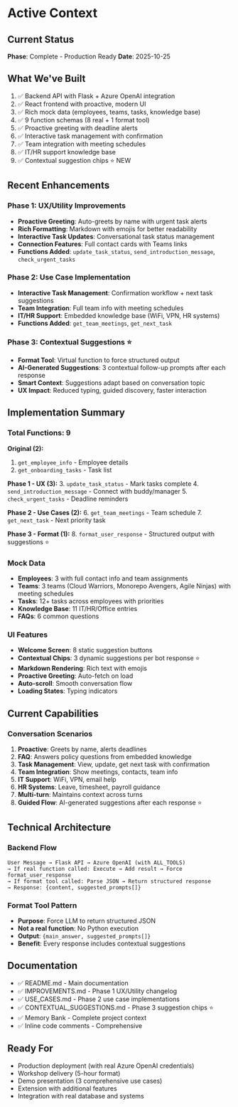 # Active Context

## Current Status
**Phase**: Complete - Production Ready
**Date**: 2025-10-25

## What We've Built
1. ✅ Backend API with Flask + Azure OpenAI integration
2. ✅ React frontend with proactive, modern UI
3. ✅ Rich mock data (employees, teams, tasks, knowledge base)
4. ✅ 9 function schemas (8 real + 1 format tool)
5. ✅ Proactive greeting with deadline alerts
6. ✅ Interactive task management with confirmation
7. ✅ Team integration with meeting schedules
8. ✅ IT/HR support knowledge base
9. ✅ Contextual suggestion chips ⭐ NEW

## Recent Enhancements

### Phase 1: UX/Utility Improvements
- **Proactive Greeting**: Auto-greets by name with urgent task alerts
- **Rich Formatting**: Markdown with emojis for better readability
- **Interactive Task Updates**: Conversational task status management
- **Connection Features**: Full contact cards with Teams links
- **Functions Added**: `update_task_status`, `send_introduction_message`, `check_urgent_tasks`

### Phase 2: Use Case Implementation
- **Interactive Task Management**: Confirmation workflow + next task suggestions
- **Team Integration**: Full team info with meeting schedules
- **IT/HR Support**: Embedded knowledge base (WiFi, VPN, HR systems)
- **Functions Added**: `get_team_meetings`, `get_next_task`

### Phase 3: Contextual Suggestions ⭐
- **Format Tool**: Virtual function to force structured output
- **AI-Generated Suggestions**: 3 contextual follow-up prompts after each response
- **Smart Context**: Suggestions adapt based on conversation topic
- **UX Impact**: Reduced typing, guided discovery, faster interaction

## Implementation Summary

### Total Functions: 9
**Original (2):**
1. `get_employee_info` - Employee details
2. `get_onboarding_tasks` - Task list

**Phase 1 - UX (3):**
3. `update_task_status` - Mark tasks complete
4. `send_introduction_message` - Connect with buddy/manager
5. `check_urgent_tasks` - Deadline reminders

**Phase 2 - Use Cases (2):**
6. `get_team_meetings` - Team schedule
7. `get_next_task` - Next priority task

**Phase 3 - Format (1):**
8. `format_user_response` - Structured output with suggestions ⭐

### Mock Data
- **Employees**: 3 with full contact info and team assignments
- **Teams**: 3 teams (Cloud Warriors, Monorepo Avengers, Agile Ninjas) with meeting schedules
- **Tasks**: 12+ tasks across employees with priorities
- **Knowledge Base**: 11 IT/HR/Office entries
- **FAQs**: 6 common questions

### UI Features
- **Welcome Screen**: 8 static suggestion buttons
- **Contextual Chips**: 3 dynamic suggestions per bot response ⭐
- **Markdown Rendering**: Rich text with emojis
- **Proactive Greeting**: Auto-fetch on load
- **Auto-scroll**: Smooth conversation flow
- **Loading States**: Typing indicators

## Current Capabilities

### Conversation Scenarios
1. **Proactive**: Greets by name, alerts deadlines
2. **FAQ**: Answers policy questions from embedded knowledge
3. **Task Management**: View, update, get next task with confirmation
4. **Team Integration**: Show meetings, contacts, team info
5. **IT Support**: WiFi, VPN, email help
6. **HR Systems**: Leave, timesheet, payroll guidance
7. **Multi-turn**: Maintains context across turns
8. **Guided Flow**: AI-generated suggestions after each response ⭐

## Technical Architecture

### Backend Flow
```
User Message → Flask API → Azure OpenAI (with ALL_TOOLS)
→ If real function called: Execute → Add result → Force format_user_response
→ If format tool called: Parse JSON → Return structured response
→ Response: {content, suggested_prompts[]}
```

### Format Tool Pattern
- **Purpose**: Force LLM to return structured JSON
- **Not a real function**: No Python execution
- **Output**: `{main_answer, suggested_prompts[]}`
- **Benefit**: Every response includes contextual suggestions

## Documentation
- ✅ README.md - Main documentation
- ✅ IMPROVEMENTS.md - Phase 1 UX/Utility changelog
- ✅ USE_CASES.md - Phase 2 use case implementations
- ✅ CONTEXTUAL_SUGGESTIONS.md - Phase 3 suggestion chips ⭐
- ✅ Memory Bank - Complete project context
- ✅ Inline code comments - Comprehensive

## Ready For
- Production deployment (with real Azure OpenAI credentials)
- Workshop delivery (5-hour format)
- Demo presentation (3 comprehensive use cases)
- Extension with additional features
- Integration with real database and systems
